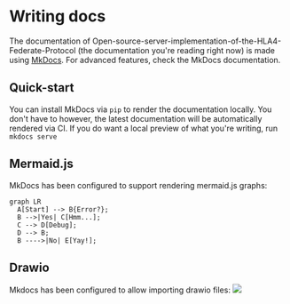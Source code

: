 # Writing docs
The documentation of Open-source-server-implementation-of-the-HLA4-Federate-Protocol (the documentation
you're reading right now) is made using [MkDocs](https://www.mkdocs.org). For advanced features, check the MkDocs
documentation.

## Quick-start

You can install MkDocs via `pip` to render the documentation locally. You don't have to however, the latest
documentation will be automatically rendered via CI. If you do want a local preview of what you're writing, run
`mkdocs serve`

## Mermaid.js
MkDocs has been configured to support rendering mermaid.js graphs:
```mermaid
graph LR
  A[Start] --> B{Error?};
  B -->|Yes| C[Hmm...];
  C --> D[Debug];
  D --> B;
  B ---->|No| E[Yay!];
```

## Drawio
Mkdocs has been configured to allow importing drawio files:
![](../diagrams/module_view.drawio)